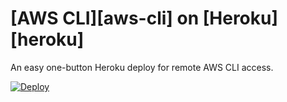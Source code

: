 # [AWS CLI][aws-cli] on [Heroku][heroku]

An easy one-button Heroku deploy for remote AWS CLI access.

[![Deploy](https://www.herokucdn.com/deploy/button.svg)](https://heroku.com/deploy)
